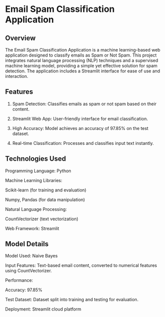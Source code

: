 # Email Spam Classification Application

## Overview

The Email Spam Classification Application is a machine learning-based web application designed to classify emails as Spam or Not Spam. This project integrates natural language processing (NLP) techniques and a supervised machine learning model, providing a simple yet effective solution for spam detection. The application includes a Streamlit interface for ease of use and interaction.

## Features

1. Spam Detection: Classifies emails as spam or not spam based on their content.

2. Streamlit Web App: User-friendly interface for email classification.

3. High Accuracy: Model achieves an accuracy of 97.85% on the test dataset.

4. Real-time Classification: Processes and classifies input text instantly.

## Technologies Used

Programming Language: Python

Machine Learning Libraries:

Scikit-learn (for training and evaluation)

Numpy, Pandas (for data manipulation)

Natural Language Processing:

CountVectorizer (text vectorization)

Web Framework: Streamlit

## Model Details
Model Used: Naive Bayes

Input Features: Text-based email content, converted to numerical features using CountVectorizer.

Performance:

Accuracy: 97.85%

Test Dataset: Dataset split into training and testing for evaluation.

Deployment: Streamlit cloud platform
